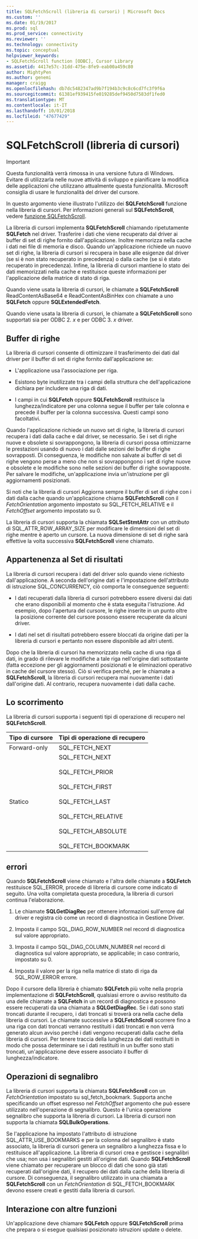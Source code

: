 ```yaml
---
title: SQLFetchScroll (libreria di cursori) | Microsoft Docs
ms.custom: ''
ms.date: 01/19/2017
ms.prod: sql
ms.prod_service: connectivity
ms.reviewer: ''
ms.technology: connectivity
ms.topic: conceptual
helpviewer_keywords:
- SQLFetchScroll function [ODBC], Cursor Library
ms.assetid: 4417e57c-31dd-475e-8fe9-eab00a459c80
author: MightyPen
ms.author: genemi
manager: craigg
ms.openlocfilehash: db7dc5482347ad9b7f194b3c9c8c6cd7fc3f9f6a
ms.sourcegitcommit: 61381ef939415fe019285def9450d7583df1fed0
ms.translationtype: MT
ms.contentlocale: it-IT
ms.lasthandoff: 10/01/2018
ms.locfileid: "47677429"
---
```

# <a name="sqlfetchscroll-cursor-library"></a>SQLFetchScroll (libreria di cursori)
> [!IMPORTANT]  
>  Questa funzionalità verrà rimossa in una versione futura di Windows. Evitare di utilizzarla nelle nuove attività di sviluppo e pianificare la modifica delle applicazioni che utilizzano attualmente questa funzionalità. Microsoft consiglia di usare le funzionalità del driver del cursore.  
  
 In questo argomento viene illustrato l'utilizzo dei **SQLFetchScroll** funzione nella libreria di cursori. Per informazioni generali sul **SQLFetchScroll**, vedere [funzione SQLFetchScroll](../../../odbc/reference/syntax/sqlfetchscroll-function.md).  
  
 La libreria di cursori implementa **SQLFetchScroll** chiamando ripetutamente **SQLFetch** nel driver. Trasferire i dati che viene recuperato dal driver ai buffer di set di righe fornito dall'applicazione. Inoltre memorizza nella cache i dati nei file di memoria e disco. Quando un'applicazione richiede un nuovo set di righe, la libreria di cursori si recupera in base alle esigenze dal driver (se si è non stato recuperato in precedenza) o dalla cache (se si è stato recuperato in precedenza). Infine, la libreria di cursori mantiene lo stato dei dati memorizzati nella cache e restituisce queste informazioni per l'applicazione della matrice di stato di riga.  
  
 Quando viene usata la libreria di cursori, le chiamate a **SQLFetchScroll** ReadContentAsBase64 e ReadContentAsBinHex con chiamate a uno **SQLFetch** oppure **SQLExtendedFetch**.  
  
 Quando viene usata la libreria di cursori, le chiamate a **SQLFetchScroll** sono supportati sia per ODBC 2. *x* e per ODBC 3. *x* driver.  
  
## <a name="rowset-buffers"></a>Buffer di righe  
 La libreria di cursori consente di ottimizzare il trasferimento dei dati dal driver per il buffer di set di righe fornito dall'applicazione se:  
  
-   L'applicazione usa l'associazione per riga.  
  
-   Esistono byte inutilizzate tra i campi della struttura che dell'applicazione dichiara per includere una riga di dati.  
  
-   I campi in cui **SQLFetch** oppure **SQLFetchScroll** restituisce la lunghezza/indicatore per una colonna segue il buffer per tale colonna e precede il buffer per la colonna successiva. Questi campi sono facoltativi.  
  
 Quando l'applicazione richiede un nuovo set di righe, la libreria di cursori recupera i dati dalla cache e dal driver, se necessario. Se i set di righe nuove e obsolete si sovrappongono, la libreria di cursori possa ottimizzarne le prestazioni usando di nuovo i dati dalle sezioni dei buffer di righe sovrapposti. Di conseguenza, le modifiche non salvate ai buffer di set di righe vengono perse a meno che non si sovrappongono i set di righe nuove e obsolete e le modifiche sono nelle sezioni dei buffer di righe sovrapposte. Per salvare le modifiche, un'applicazione invia un'istruzione per gli aggiornamenti posizionati.  
  
 Si noti che la libreria di cursori Aggiorna sempre il buffer di set di righe con i dati dalla cache quando un'applicazione chiama **SQLFetchScroll** con il *FetchOrientation* argomento impostato su SQL_FETCH_RELATIVE e il *FetchOffset* argomento impostato su 0.  
  
 La libreria di cursori supporta la chiamata **SQLSetStmtAttr** con un *attributo* di SQL_ATTR_ROW_ARRAY_SIZE per modificare le dimensioni del set di righe mentre è aperto un cursore. La nuova dimensione di set di righe sarà effettive la volta successiva **SQLFetchScroll** viene chiamato.  
  
## <a name="result-set-membership"></a>Appartenenza al Set di risultati  
 La libreria di cursori recupera i dati del driver solo quando viene richiesto dall'applicazione. A seconda dell'origine dati e l'impostazione dell'attributo di istruzione SQL_CONCURRENCY, ciò comporta le conseguenze seguenti:  
  
-   I dati recuperati dalla libreria di cursori potrebbero essere diversi dai dati che erano disponibili al momento che è stata eseguita l'istruzione. Ad esempio, dopo l'apertura del cursore, le righe inserite in un punto oltre la posizione corrente del cursore possono essere recuperate da alcuni driver.  
  
-   I dati nel set di risultati potrebbero essere bloccati da origine dati per la libreria di cursori e pertanto non essere disponibile ad altri utenti.  
  
 Dopo che la libreria di cursori ha memorizzato nella cache di una riga di dati, in grado di rilevare le modifiche a tale riga nell'origine dati sottostante (fatta eccezione per gli aggiornamenti posizionati e le eliminazioni operativo in cache del cursore stesso). Ciò si verifica perché, per le chiamate a **SQLFetchScroll**, la libreria di cursori recupera mai nuovamente i dati dall'origine dati. Al contrario, recupera nuovamente i dati dalla cache.  
  
## <a name="scrolling"></a>Lo scorrimento  
 La libreria di cursori supporta i seguenti tipi di operazione di recupero nel **SQLFetchScroll**.  
  
|Tipo di cursore|Tipi di operazione di recupero|  
|-----------------|-----------------|  
|Forward-only|SQL_FETCH_NEXT|  
|Statico|SQL_FETCH_NEXT<br /><br /> SQL_FETCH_PRIOR<br /><br /> SQL_FETCH_FIRST<br /><br /> SQL_FETCH_LAST<br /><br /> SQL_FETCH_RELATIVE<br /><br /> SQL_FETCH_ABSOLUTE<br /><br /> SQL_FETCH_BOOKMARK|  
  
## <a name="errors"></a>errori  
 Quando **SQLFetchScroll** viene chiamato e l'altra delle chiamate a **SQLFetch** restituisce SQL_ERROR, procede di libreria di cursore come indicato di seguito. Una volta completata questa procedura, la libreria di cursori continua l'elaborazione.  
  
1.  Le chiamate **SQLGetDiagRec** per ottenere informazioni sull'errore dal driver e registra ciò come un record di diagnostica in Gestione Driver.  
  
2.  Imposta il campo SQL_DIAG_ROW_NUMBER nel record di diagnostica sul valore appropriato.  
  
3.  Imposta il campo SQL_DIAG_COLUMN_NUMBER nel record di diagnostica sul valore appropriato, se applicabile; in caso contrario, impostato su 0.  
  
4.  Imposta il valore per la riga nella matrice di stato di riga da SQL_ROW_ERROR errore.  
  
 Dopo il cursore della libreria è chiamato **SQLFetch** più volte nella propria implementazione di **SQLFetchScroll**, qualsiasi errore o avviso restituito da una delle chiamate a **SQLFetch** in un record di diagnostica e possono essere recuperati da una chiamata a **SQLGetDiagRec**. Se i dati sono stati troncati durante il recupero, i dati troncati si troverà ora nella cache della libreria di cursori. Le chiamate successive a **SQLFetchScroll** scorrere fino a una riga con dati troncati verranno restituiti i dati troncati e non verrà generato alcun avviso perché i dati vengono recuperati dalla cache della libreria di cursori. Per tenere traccia della lunghezza dei dati restituiti in modo che possa determinare se i dati restituiti in un buffer sono stati troncati, un'applicazione deve essere associato il buffer di lunghezza/indicatore.  
  
## <a name="bookmark-operations"></a>Operazioni di segnalibro  
 La libreria di cursori supporta la chiamata **SQLFetchScroll** con un *FetchOrientation* impostato su sql_fetch_bookmark. Supporta anche specificando un offset espresso nel *FetchOffset* argomento che può essere utilizzato nell'operazione di segnalibro. Questo è l'unica operazione segnalibro che supporta la libreria di cursori. La libreria di cursori non supporta la chiamata **SQLBulkOperations**.  
  
 Se l'applicazione ha impostato l'attributo di istruzione SQL_ATTR_USE_BOOKMARKS e per la colonna del segnalibro è stato associato, la libreria di cursori genera un segnalibro a lunghezza fissa e lo restituisce all'applicazione. La libreria di cursori crea e gestisce i segnalibri che usa; non usa i segnalibri gestiti all'origine dati. Quando **SQLFetchScroll** viene chiamato per recuperare un blocco di dati che sono già stati recuperati dall'origine dati, il recupero dei dati dalla cache della libreria di cursore. Di conseguenza, il segnalibro utilizzato in una chiamata a **SQLFetchScroll** con un *FetchOrientation* di SQL_FETCH_BOOKMARK devono essere creati e gestiti dalla libreria di cursori.  
  
## <a name="interaction-with-other-functions"></a>Interazione con altre funzioni  
 Un'applicazione deve chiamare **SQLFetch** oppure **SQLFetchScroll** prima che prepara o si esegue qualsiasi posizionato istruzioni update o delete.
